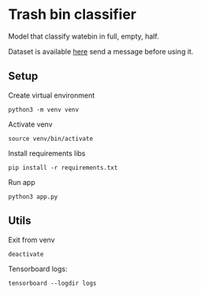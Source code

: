 # Trash bin classifier

Model that classify watebin in full, empty, half.

Dataset is available [here](https://drive.google.com/drive/folders/1LmN-fXWZ8UpRkLeMjbootN46V9AHaE4x?usp=sharing) send a message before using it.

## Setup

Create virtual environment

`python3 -m venv venv`

Activate venv

`source venv/bin/activate`

Install requirements libs

`pip install -r requirements.txt`

Run app

`python3 app.py`

## Utils

Exit from venv

`deactivate`

Tensorboard logs:

`tensorboard --logdir logs`
